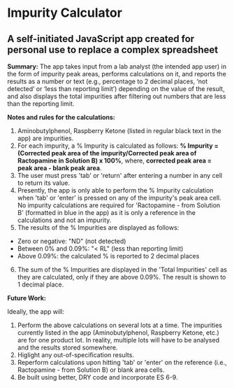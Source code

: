 # Impurity Calculator
## A self-initiated JavaScript app created for personal use to replace a complex spreadsheet
**Summary:** The app takes input from a lab analyst (the intended app user) in the form of impurity peak areas, performs calculations on it, and reports the results as a number or text (e.g., percentage to 2 decimal places, ‘not detected’ or ‘less than reporting limit’) depending on the value of the result, and also displays the total impurities after filtering out numbers that are less than the reporting limit.

**Notes and rules for the calculations:**
1. Aminobutylphenol, Raspberry Ketone (listed in regular black text in the app) are impurities.
2. For each impurity, a % Impurity is calculated as follows: **% Impurity = (Corrected peak area of the impurity/Corrected peak area of Ractopamine in Solution B) x 100%**, where, **corrected peak area = peak area - blank peak area**.
3. The user must press 'tab' or 'return' after entering a number in any cell to return its value.
4. Presently, the app is only able to perform the % Impurity calculation when 'tab' or 'enter' is pressed on any of the impurity's peak area cell. No impurity calculations are required for 'Ractopamine - from Solution B' (formatted in blue in the app) as it is only a reference in the calculations and not an impurity.
5. The results of the % Impurities are displayed as follows:
* Zero or negative: "ND" (not detected)
* Between 0% and 0.09%: "< RL" (less than reporting limit)
* Above 0.09%: the calculated % is reported to 2 decimal places
6. The sum of the % Impurities are displayed in the 'Total Impurities' cell as they are calculated, only if they are above 0.09%. The result is shown to 1 decimal place.

**Future Work:**

Ideally, the app will:
1. Perform the above calculations on several lots at a time. The impurities currently listed in the app (Aminobutylphenol, Raspberry Ketone, etc.) are for one product lot. In reality, multiple lots will have to be analysed and the results stored somewhere.
2. Higlight any out-of-specification results.
3. Reperform calculations upon hitting 'tab' or 'enter' on the reference (i.e., Ractopamine - from Solution B) or blank area cells.
4. Be built using better, DRY code and incorporate ES 6-9.
